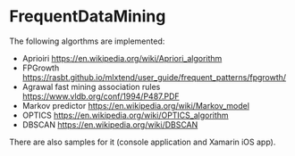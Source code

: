 # FrequentDataMining

The following algorthms are implemented:
* Aprioiri https://en.wikipedia.org/wiki/Apriori_algorithm
* FPGrowth https://rasbt.github.io/mlxtend/user_guide/frequent_patterns/fpgrowth/
* Agrawal fast mining association rules https://www.vldb.org/conf/1994/P487.PDF
* Markov predictor https://en.wikipedia.org/wiki/Markov_model
* OPTICS https://en.wikipedia.org/wiki/OPTICS_algorithm
* DBSCAN https://en.wikipedia.org/wiki/DBSCAN

There are also samples for it (console application and Xamarin iOS app).
